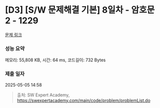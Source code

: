# [D3] [S/W 문제해결 기본] 8일차 - 암호문2 - 1229 

[문제 링크](https://swexpertacademy.com/main/code/problem/problemDetail.do?contestProbId=AV14yIsqAHYCFAYD) 

### 성능 요약

메모리: 55,808 KB, 시간: 64 ms, 코드길이: 732 Bytes

### 제출 일자

2025-05-05 14:58



> 출처: SW Expert Academy, https://swexpertacademy.com/main/code/problem/problemList.do